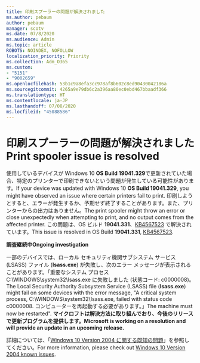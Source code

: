 ```yaml
---
title: 印刷スプーラーの問題が解決されました
ms.author: pebaum
author: pebaum
manager: scotv
ms.date: 07/8/2020
ms.audience: Admin
ms.topic: article
ROBOTS: NOINDEX, NOFOLLOW
localization_priority: Priority
ms.collection: Adm_O365
ms.custom:
- "5151"
- "9002659"
ms.openlocfilehash: 53b1c9a8efa3cc978af8b602c8ed90430042186a
ms.sourcegitcommit: 4265a9e79db6c2a396aa80ec0ebd467bbaadf366
ms.translationtype: HT
ms.contentlocale: ja-JP
ms.lasthandoff: 07/08/2020
ms.locfileid: "45088586"
---
```

# <a name="print-spooler-issue-is-resolved"></a><span data-ttu-id="9dd26-102">印刷スプーラーの問題が解決されました</span><span class="sxs-lookup"><span data-stu-id="9dd26-102">Print spooler issue is resolved</span></span>

<span data-ttu-id="9dd26-103">使用しているデバイスが Windows 10 **OS Build 19041.329**で更新されていた場合、特定のプリンターで印刷できないという問題が発生している可能性があります。</span><span class="sxs-lookup"><span data-stu-id="9dd26-103">If your device was updated with Windows 10  **OS Build 19041.329**, you might have observed an issue where certain printers fail to print.</span></span> <span data-ttu-id="9dd26-104">印刷しようとすると、エラーが発生するか、予期せず終了することがあります。また、プリンターからの出力はありません。</span><span class="sxs-lookup"><span data-stu-id="9dd26-104">The print spooler might throw an error or close unexpectedly when attempting to print, and no output comes from the affected printer.</span></span> <span data-ttu-id="9dd26-105">この問題は、OS ビルド **19041.331**、[KB4567523](https://support.microsoft.com/help/4567523/windows-10-update-kb4567523) で解決されています。</span><span class="sxs-lookup"><span data-stu-id="9dd26-105">This issue is resolved in OS Build  **19041.331**, [KB4567523](https://support.microsoft.com/help/4567523/windows-10-update-kb4567523).</span></span>  

<span data-ttu-id="9dd26-106">**調査継続中**</span><span class="sxs-lookup"><span data-stu-id="9dd26-106">**Ongoing investigation**</span></span>

<span data-ttu-id="9dd26-107">一部のデバイスでは、ローカル セキュリティ機関サブシステム サービス (LSASS) ファイル (**Isass.exe**) が失敗し、次のエラー メッセージが表示されることがあります。「重要なシステム プロセス C:\WINDOWS\system32\Isass.exe に失敗しました (状態コード: c0000008)。</span><span class="sxs-lookup"><span data-stu-id="9dd26-107">The Local Security Authority Subsystem Service (LSASS) file (**Isass.exe**) might fail on some devices with the error message, "A critical system process, C:\WINDOWS\system32\Isass.exe, failed with status code c0000008.</span></span> <span data-ttu-id="9dd26-108">コンピューターを再起動する必要があります。」</span><span class="sxs-lookup"><span data-stu-id="9dd26-108">The machine must now be restarted".</span></span>  <span data-ttu-id="9dd26-109">**マイクロフトは解決方法に取り組んでおり、今後のリリースで更新プログラムを提供します。**</span><span class="sxs-lookup"><span data-stu-id="9dd26-109">**Microsoft is working on a resolution and will provide an update in an upcoming release.**</span></span>

<span data-ttu-id="9dd26-110">詳細については、「[Windows 10 Version 2004 に関する既知の問題](https://docs.microsoft.com/windows/release-information/status-windows-10-2004#442msgdesc)」を参照してください。</span><span class="sxs-lookup"><span data-stu-id="9dd26-110">For more information, please check out  [Windows 10 Version 2004 known issues](https://docs.microsoft.com/windows/release-information/status-windows-10-2004#442msgdesc).</span></span>
